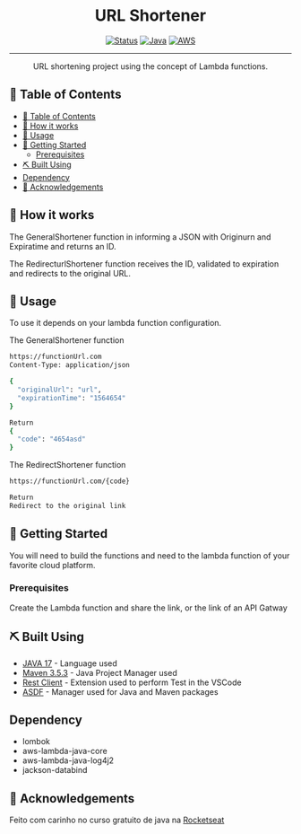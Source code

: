 <h1 align="center">URL Shortener</h1>

<div align="center">

[![Status](https://img.shields.io/badge/status-active-success.svg)]()
[![Java](https://img.shields.io/badge/Java-%23ED8B00.svg??style=for-the-badge&logo=openjdk&logoColor=white)]()
[![AWS](https://img.shields.io/badge/AWS-%2523FF9900.svg)]()

</div>

---

<p align="center"> URL shortening project using the concept of Lambda functions.
    <br>
</p>

## 📝 Table of Contents

- [📝 Table of Contents](#-table-of-contents)
- [💭 How it works ](#-how-it-works-)
- [🎈 Usage ](#-usage-)
- [🏁 Getting Started ](#-getting-started-)
  - [Prerequisites](#prerequisites)
- [⛏️ Built Using ](#️-built-using-)
- [Dependency ](#dependency-)
- [🎉 Acknowledgements ](#-acknowledgements-)

## 💭 How it works <a name = "working"></a>

The GeneralShortener function in informing a JSON with Originurn and Expiratime and returns an ID.

The RedirecturlShortener function receives the ID, validated to expiration and redirects to the original URL.

## 🎈 Usage <a name = "usage"></a>

To use it depends on your lambda function configuration.

The GeneralShortener function
```sh
https://functionUrl.com
Content-Type: application/json

{
  "originalUrl": "url",
  "expirationTime": "1564654"
}

Return
{
  "code": "4654asd"
}
```

The RedirectShortener function
```sh
https://functionUrl.com/{code}

Return
Redirect to the original link
```

## 🏁 Getting Started <a name = "getting_started"></a>

You will need to build the functions and need to the lambda function of your favorite cloud platform.

### Prerequisites

Create the Lambda function and share the link, or the link of an API Gatway

## ⛏️ Built Using <a name = "built_using"></a>

- [JAVA 17](https://www.java.com/) - Language used
- [Maven 3.5.3](https://maven.apache.org/) - Java Project Manager used
- [Rest Client](https://marketplace.visualstudio.com/items?itemName=humao.rest-client) - Extension used to perform Test in the VSCode
- [ASDF](https://asdf-vm.com/) - Manager used for Java and Maven packages

## Dependency <a name = "dependency"></a>

- lombok
- aws-lambda-java-core
- aws-lambda-java-log4j2
- jackson-databind


## 🎉 Acknowledgements <a name = "acknowledgement"></a>

Feito com carinho no curso gratuito de java na [Rocketseat](https://app.rocketseat.com.br/)